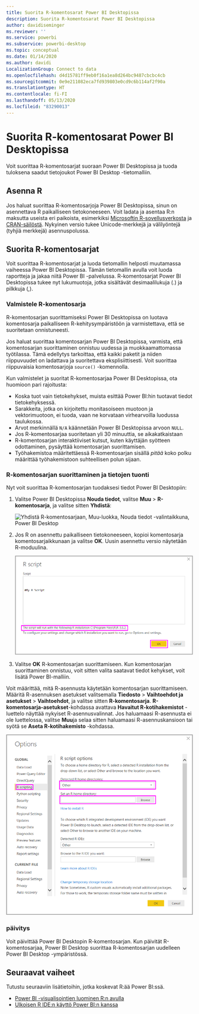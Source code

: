 ```yaml
---
title: Suorita R-komentosarat Power BI Desktopissa
description: Suorita R-komentosarat Power BI Desktopissa
author: davidiseminger
ms.reviewer: ''
ms.service: powerbi
ms.subservice: powerbi-desktop
ms.topic: conceptual
ms.date: 01/14/2020
ms.author: davidi
LocalizationGroup: Connect to data
ms.openlocfilehash: d4d15781ff9eb0f16a1ea8d264bc9487cbcbc4cb
ms.sourcegitcommit: 0e9e211082eca7fd939803e0cd9c6b114af2f90a
ms.translationtype: HT
ms.contentlocale: fi-FI
ms.lasthandoff: 05/13/2020
ms.locfileid: "83290013"
---
```

# <a name="run-r-scripts-in-power-bi-desktop"></a>Suorita R-komentosarat Power BI Desktopissa

Voit suorittaa R-komentosarjat suoraan Power BI Desktopissa ja tuoda tuloksena saadut tietojoukot Power BI Desktop -tietomalliin.

## <a name="install-r"></a>Asenna R

Jos haluat suorittaa R-komentosarjoja Power BI Desktopissa, sinun on asennettava R paikalliseen tietokoneeseen. Voit ladata ja asentaa R:n maksutta useista eri paikoista, esimerkiksi [Microsoftin R-sovellusverkosta](https://mran.revolutionanalytics.com/download/) ja [CRAN-säilöstä](https://cran.r-project.org/bin/windows/base/). Nykyinen versio tukee Unicode-merkkejä ja välilyöntejä (tyhjiä merkkejä) asennuspolussa.

## <a name="run-r-scripts"></a>Suorita R-komentosarjat

Voit suorittaa R-komentosarjat ja luoda tietomallin helposti muutamassa vaiheessa Power BI Desktopissa. Tämän tietomallin avulla voit luoda raportteja ja jakaa niitä Power BI -palvelussa. R-komentosarjat Power BI Desktopissa tukee nyt lukumuotoja, jotka sisältävät desimaalilukuja (.) ja pilkkuja (,).

### <a name="prepare-an-r-script"></a>Valmistele R-komentosarja

R-komentosarjan suorittamiseksi Power BI Desktopissa on luotava komentosarja paikalliseen R-kehitysympäristöön ja varmistettava, että se suoritetaan onnistuneesti.

Jos haluat suorittaa komentosarjan Power BI Desktopissa, varmista, että komentosarjan suorittaminen onnistuu uudessa ja muokkaamattomassa työtilassa. Tämä edellytys tarkoittaa, että kaikki paketit ja niiden riippuvuudet on ladattava ja suoritettava eksplisiittisesti. Voit suorittaa riippuvaisia komentosarjoja `source()` -komennolla.

Kun valmistelet ja suoritat R-komentosarjaa Power BI Desktopissa, ota huomioon pari rajoitusta:

* Koska tuot vain tietokehykset, muista esittää Power BI:hin tuotavat tiedot tietokehyksessä.
* Sarakkeita, jotka on kirjoitettu monitasoiseen muotoon ja vektorimuotoon, ei tuoda, vaan ne korvataan virhearvoilla luodussa taulukossa.
* Arvot merkinnällä `N/A` käännetään Power BI Desktopissa arvoon `NULL`.
* Jos R-komentosarjaa suoritetaan yli 30 minuuttia, se aikakatkaistaan
* R-komentosarjan interaktiiviset kutsut, kuten käyttäjän syötteen odottaminen, pysäyttää komentosarjan suorittamisen.
* Työhakemistoa määritettäessä R-komentosarjan sisällä *pitää* koko polku määrittää työhakemistoon suhteellisen polun sijaan.

### <a name="run-your-r-script-and-import-data"></a>R-komentosarjan suorittaminen ja tietojen tuonti

Nyt voit suorittaa R-komentosarjan tuodaksesi tiedot Power BI Desktopiin:

1. Valitse Power BI Desktopissa **Nouda tiedot**, valitse **Muu** > **R-komentosarja**, ja valitse sitten **Yhdistä**:

    ![Yhdistä R-komentosarjaan, Muu-luokka, Nouda tiedot -valintaikkuna, Power BI Desktop](media/desktop-r-scripts/r-scripts-1.png)

2. Jos R on asennettu paikalliseen tietokoneeseen, kopioi komentosarja komentosarjaikkunaan ja valitse **OK**. Uusin asennettu versio näytetään R-moduulina.

    ![R-komentosarjat-valintaikkuna, Power BI Desktop](media/desktop-r-scripts/r-scripts-2.png)

3. Valitse **OK** R-komentosarjan suorittamiseen. Kun komentosarjan suorittaminen onnistuu, voit sitten valita saatavat tiedot kehykset, voit lisätä Power BI-malliin.

Voit määrittää, mitä R-asennusta käytetään komentosarjan suorittamiseen. Määritä R-asennuksen asetukset valitsemalla **Tiedosto**  > **Vaihtoehdot ja asetukset** > **Vaihtoehdot**, ja valitse sitten **R-komentosarja**. **R-komentosarja-asetukset**-kohdassa avattava **Havaitut R-kotihakemistot** -luettelo näyttää nykyiset R-asennusvalinnat. Jos haluamaasi R-asennusta ei ole luettelossa, valitse **Muu**ja selaa sitten haluamaasi R-asennuskansioon tai syötä se **Aseta R-kotihakemisto** -kohdassa.

![R-komentosarja-asetukset, Asetukset-valintaikkuna, Power BI Desktop](media/desktop-r-scripts/r-scripts-4.png)

### <a name="refresh"></a>päivitys

Voit päivittää Power BI Desktopin R-komentosarjan. Kun päivität R-komentosarjaa, Power BI Desktop suorittaa R-komentosarjan uudelleen Power BI Desktop -ympäristössä.

## <a name="next-steps"></a>Seuraavat vaiheet

Tutustu seuraaviin lisätietoihin, jotka koskevat R:ää Power BI:ssä.

* [Power BI -visualisointien luominen R:n avulla](../create-reports/desktop-r-visuals.md)
* [Ulkoisen R IDE:n käyttö Power BI:n kanssa](desktop-r-ide.md)
